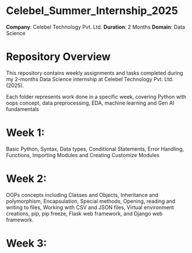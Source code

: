 # Celebel_Summer_Internship_2025

**Company**: Celebel Technology Pvt. Ltd.
**Duration**: 2 Months
**Domain**: Data Science

# Repository Overview
This repository contains weekly assignments and tasks completed during my 2-months Data Science internship at Celebel Technology Pvt. Ltd. (2025).

Each folder represents work done in a specific week, covering Python with oops concept, data preprocessing, EDA, machine learning and Gen AI fundamentals

# Week 1:
Basic Python, Syntax, Data types, Conditional Statements, Error Handling, Functions, Importing Modules and Creating Customize Modules 

# Week 2:
OOPs concepts including Classes and Objects, Inheritance and polymorphism, Encapsulation, Special methods, Opening, reading and writing to files, Working with CSV and JSON files, Virtual environment creations, pip, pip freeze, Flask web framework, and Django web framework.

# Week 3:
